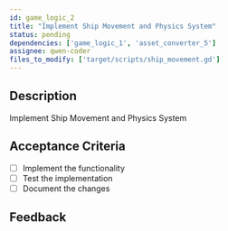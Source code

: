 ```yaml
---
id: game_logic_2
title: "Implement Ship Movement and Physics System"
status: pending
dependencies: ['game_logic_1', 'asset_converter_5']
assignee: qwen-coder
files_to_modify: ['target/scripts/ship_movement.gd']
---
```


## Description
Implement Ship Movement and Physics System

## Acceptance Criteria
- [ ] Implement the functionality
- [ ] Test the implementation
- [ ] Document the changes

## Feedback
